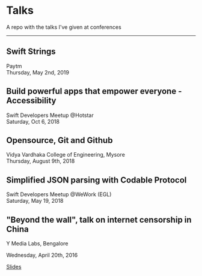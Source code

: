 # Talks
A repo with the talks I've given at conferences

---
## Swift Strings

Paytm\
Thursday, May 2nd, 2019

## Build powerful apps that empower everyone - Accessibility

Swift Developers Meetup @Hotstar \
Saturday, Oct 6, 2018


## Opensource, Git and Github

Vidya Vardhaka College of Engineering, Mysore \
Thursday, August 9th, 2018

## Simplified JSON parsing with Codable Protocol

Swift Developers Meetup @WeWork (EGL) \
Saturday, May 19, 2018

## "Beyond the wall", talk on internet censorship in China

Y Media Labs, Bengalore

Wednesday, April 20th, 2016

[Slides](https://slides.com/deekshithbellare/deck/fullscreen#/)


